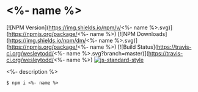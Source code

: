 # <%- name %>

[![NPM Version](https://img.shields.io/npm/v/<%- name %>.svg)](https://npmjs.org/package/<%- name %>)
[![NPM Downloads](https://img.shields.io/npm/dm/<%- name %>.svg)](https://npmjs.org/package/<%- name %>)
[![Build Status](https://travis-ci.org/wesleytodd/<%- name %>.svg?branch=master)](https://travis-ci.org/wesleytodd/<%- name %>)
[![js-standard-style](https://img.shields.io/badge/code%20style-standard-brightgreen.svg)](https://github.com/standard/standard)

<%- description %>

```
$ npm i <%- name %>
```
